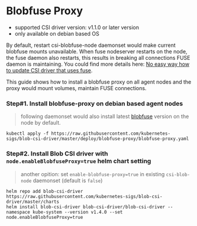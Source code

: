 # Blobfuse Proxy
 - supported CSI driver version: v1.1.0 or later version
 - only available on debian based OS

By default, restart csi-blobfuse-node daemonset would make current blobfuse mounts unavailable. When fuse nodeserver restarts on the node, the fuse daemon also restarts, this results in breaking all connections FUSE daemon is maintaining. You could find more details here: [No easy way how to update CSI driver that uses fuse](https://github.com/kubernetes/kubernetes/issues/70013).

This guide shows how to install a blobfuse proxy on all agent nodes and the proxy would mount volumes, maintain  FUSE connections.

### Step#1. Install blobfuse-proxy on debian based agent nodes
> following daemonset would also install latest [blobfuse](https://github.com/Azure/azure-storage-fuse) version on the node by default.
```console
kubectl apply -f https://raw.githubusercontent.com/kubernetes-sigs/blob-csi-driver/master/deploy/blobfuse-proxy/blobfuse-proxy.yaml
```

### Step#2. Install Blob CSI driver with `node.enableBlobfuseProxy=true` helm chart setting
> another opition: set `enable-blobfuse-proxy=true` in existing `csi-blob-node` daemonset (default is `false`)
```console
helm repo add blob-csi-driver https://raw.githubusercontent.com/kubernetes-sigs/blob-csi-driver/master/charts
helm install blob-csi-driver blob-csi-driver/blob-csi-driver --namespace kube-system --version v1.4.0 --set node.enableBlobfuseProxy=true
```
